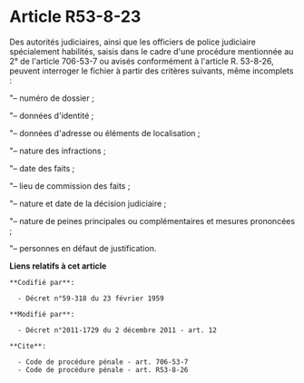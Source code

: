 # Article R53-8-23

Des autorités judiciaires, ainsi que les officiers de police judiciaire spécialement habilités, saisis dans le cadre d'une
procédure mentionnée au 2° de l'article 706-53-7 ou avisés conformément à l'article R. 53-8-26, peuvent interroger le fichier
à partir des critères suivants, même incomplets : 

"– numéro de dossier ; 

"– données d'identité ; 

"– données d'adresse ou éléments de localisation ; 

"– nature des infractions ; 

"– date des faits ; 

"– lieu de commission des faits ; 

"– nature et date de la décision judiciaire ; 

"– nature de peines principales ou complémentaires et mesures prononcées ; 

"– personnes en défaut de justification.

**Liens relatifs à cet article**

	**Codifié par**:

	  - Décret n°59-318 du 23 février 1959

	**Modifié par**:

	  - Décret n°2011-1729 du 2 décembre 2011 - art. 12

	**Cite**:

	  - Code de procédure pénale - art. 706-53-7
	  - Code de procédure pénale - art. R53-8-26
